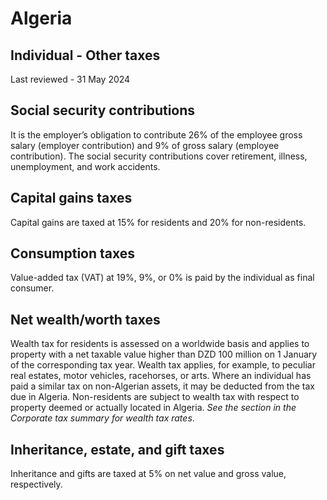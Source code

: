# Algeria
## Individual - Other taxes
Last reviewed - 31 May 2024
## Social security contributions
It is the employer’s obligation to contribute 26% of the employee gross salary (employer contribution) and 9% of gross salary (employee contribution). The social security contributions cover retirement, illness, unemployment, and work accidents.
## Capital gains taxes
Capital gains are taxed at 15% for residents and 20% for non-residents.
## Consumption taxes
Value-added tax (VAT) at 19%, 9%, or 0% is paid by the individual as final consumer.
## Net wealth/worth taxes
Wealth tax for residents is assessed on a worldwide basis and applies to property with a net taxable value higher than DZD 100 million on 1 January of the corresponding tax year. Wealth tax applies, for example, to peculiar real estates, motor vehicles, racehorses, or arts. Where an individual has paid a similar tax on non-Algerian assets, it may be deducted from the tax due in Algeria. Non-residents are subject to wealth tax with respect to property deemed or actually located in Algeria.
_See the section in the Corporate tax summary for wealth tax rates_.
## Inheritance, estate, and gift taxes
Inheritance and gifts are taxed at 5% on net value and gross value, respectively.
